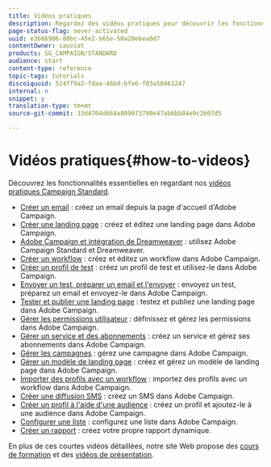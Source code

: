 ```yaml
---
title: Vidéos pratiques
description: Regardez des vidéos pratiques pour découvrir les fonctionnalités essentielles d'Adobe Campaign.
page-status-flag: never-activated
uuid: e3b66906-80bc-45e2-b65e-50a20e6ea0d7
contentOwner: sauviat
products: SG_CAMPAIGN/STANDARD
audience: start
content-type: reference
topic-tags: tutorials
discoiquuid: 524ff9a2-fdaa-46bd-bfe6-f03a50461247
internal: n
snippet: y
translation-type: tm+mt
source-git-commit: 33d4704d664a809073790e47ab6bb84e9c2b07d5

---
```



# Vidéos pratiques{#how-to-videos}

Découvrez les fonctionnalités essentielles en regardant nos [vidéos pratiques Campaign Standard](https://docs.adobe.com/content/help/en/campaign-learn/campaign-standard-tutorials/overview.html).

* [Créer un email](https://video.tv.adobe.com/v/23721?captions=fre_fr) : créez un email depuis la page d&#39;accueil d&#39;Adobe Campaign.
* [Créer une landing page](https://video.tv.adobe.com/v/24093?captions=fre_fr) : créez et éditez une landing page dans Adobe Campaign.
* [Adobe Campaign et intégration de Dreamweaver](https://video.tv.adobe.com/v/23121?captions=fre_fr) : utilisez Adobe Campaign Standard et Dreamweaver.
* [Créer un workflow](https://video.tv.adobe.com/v/23937?captions=fre_fr) : créez et éditez un workflow dans Adobe Campaign.
* [Créer un profil de test](https://video.tv.adobe.com/v/24094?captions=fre_fr) : créez un profil de test et utilisez-le dans Adobe Campaign.
* [Envoyer un test, préparer un email et l&#39;envoyer](https://video.tv.adobe.com/v/24013/?captions=fre_fr) : envoyez un test, préparez un email et envoyez-le dans Adobe Campaign.
* [Tester et publier une landing page](https://video.tv.adobe.com/v/24092?captions=fre_fr) : testez et publiez une landing page dans Adobe Campaign.
* [Gérer les permissions utilisateur](https://video.tv.adobe.com/v/24671?captions=fre_fr) : définissez et gérez les permissions dans Adobe Campaign.
* [Gérer un service et des abonnements](https://video.tv.adobe.com/v/24673?captions=fre_fr) : créez un service et gérez ses abonnements dans Adobe Campaign.
* [Gérer les campagnes](https://video.tv.adobe.com/v/24672?captions=fre_fr) : gérez une campagne dans Adobe Campaign.
* [Gérer un modèle de landing page](https://video.tv.adobe.com/v/25200?captions=fre_fr) : créez et gérez un modèle de landing page dans Adobe Campaign.
* [Importer des profils avec un workflow](https://video.tv.adobe.com/v/24993?captions=fre_fr) : importez des profils avec un workflow dans Adobe Campaign.
* [Créer une diffusion SMS](https://video.tv.adobe.com/v/25265?captions=fre_fr) : créez un SMS dans Adobe Campaign.
* [Créer un profil à l&#39;aide d&#39;une audience](https://video.tv.adobe.com/v/18463?captions=fre_fr) : créez un profil et ajoutez-le à une audience dans Adobe Campaign.
* [Configurer une liste](https://video.tv.adobe.com/v/25288?captions=fre_fr) : configurez une liste dans Adobe Campaign.
* [Créer un rapport](https://video.tv.adobe.com/v/25264?captions=fre_fr) : créez votre propre rapport dynamique.

En plus de ces courtes vidéos détaillées, notre site Web propose des [cours de formation](https://training.adobe.com/training/courses.html) et des [vidéos de présentation](https://www.adobe.com/training/video.html).

